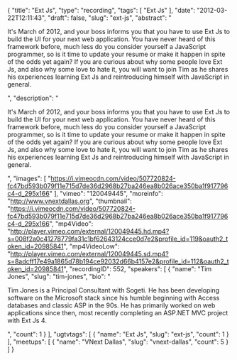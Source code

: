 {
  "title": "Ext Js",
  "type": "recording",
  "tags": [
    "Ext Js"
  ],
  "date": "2012-03-22T12:11:43",
  "draft": false,
  "slug": "ext-js",
  "abstract": "<p>It's March of 2012, and your boss informs you that you have to use Ext Js to build the UI for your next web application. You have never heard of this framework before, much less do you consider yourself a JavaScript programmer, so is it time to update your resume or make it happen in spite of the odds yet again? If you are curious about why some people love Ext Js, and also why some love to hate it, you will want to join Tim as he shares his experiences learning Ext Js and reintroducing himself with JavaScript in general.</p>",
  "description": "<p>It's March of 2012, and your boss informs you that you have to use Ext Js to build the UI for your next web application. You have never heard of this framework before, much less do you consider yourself a JavaScript programmer, so is it time to update your resume or make it happen in spite of the odds yet again? If you are curious about why some people love Ext Js, and also why some love to hate it, you will want to join Tim as he shares his experiences learning Ext Js and reintroducing himself with JavaScript in general.</p>",
  "images": [
    "https://i.vimeocdn.com/video/507720824-fc47bd593b079f11e715d7de36d2968b27ba246ea8b026ace350ba1f917796c4-d_295x166"
  ],
  "vimeo": "120049445",
  "moreinfo": "http://www.vnextdallas.org",
  "thumbnail": "https://i.vimeocdn.com/video/507720824-fc47bd593b079f11e715d7de36d2968b27ba246ea8b026ace350ba1f917796c4-d_295x166",
  "mp4Video": "http://player.vimeo.com/external/120049445.hd.mp4?s=008f2a0c41278779fa31c1bf62643124cce0d7e2&profile_id=119&oauth2_token_id=20985841",
  "mp4VideoLow": "http://player.vimeo.com/external/120049445.sd.mp4?s=8adcff17e49a1865d78b194ce92032d66b4157e2&profile_id=112&oauth2_token_id=20985841",
  "recordingID": 552,
  "speakers": [
    {
      "name": "Tim Jones",
      "slug": "tim-jones",
      "bio": "<p>Tim Jones is a Principal Consultant with Sogeti. He has been developing software on the Microsoft stack since his humble beginning with Access databases and classic ASP in the 90s. He has primarily worked on web applications since then, most recently completing an ASP.NET MVC project with Ext Js 4.</p>",
      "count": 1
    }
  ],
  "ugtvtags": [
    {
      "name": "Ext Js",
      "slug": "ext-js",
      "count": 1
    }
  ],
  "meetups": [
    {
      "name": "VNext Dallas",
      "slug": "vnext-dallas",
      "count": 5
    }
  ]
}